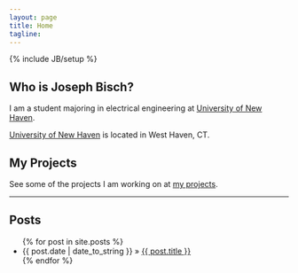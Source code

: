 ```yaml
---
layout: page
title: Home
tagline: 
---
```

{% include JB/setup %}

<div class="row-fluid">
  <div class="span4">
    <h2>Who is Joseph Bisch?</h2>
      <p>I am a student majoring in electrical engineering at <a href="http://www.newhaven.edu/">University of New Haven</a>.</p>
      <p><a href="http://www.newhaven.edu/">University of New Haven</a> is located in West Haven, CT.</p>
  </div>
  <div class="span4">
    <h2>My Projects</h2>
      <p>See some of the projects I am working on at <a href="projects">my projects</a>.</p>
  </div>
</div>

<hr>
    
## Posts

<ul class="posts">
  {% for post in site.posts %}
    <li><span>{{ post.date | date_to_string }}</span> &raquo; <a href="{{ BASE_PATH }}{{ post.url }}">{{ post.title }}</a></li>
  {% endfor %}
</ul>


